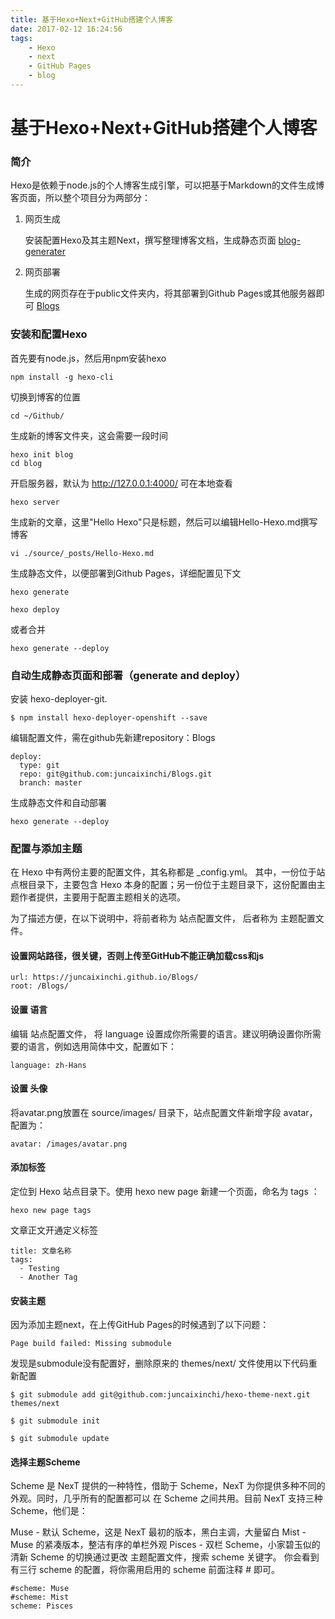 ```yaml
---
title: 基于Hexo+Next+GitHub搭建个人博客
date: 2017-02-12 16:24:56
tags: 
    - Hexo
    - next
    - GitHub Pages
    - blog
---
```



基于Hexo+Next+GitHub搭建个人博客
===

### 简介

Hexo是依赖于node.js的个人博客生成引擎，可以把基于Markdown的文件生成博客页面，所以整个项目分为两部分：

1. 网页生成

	安装配置Hexo及其主题Next，撰写整理博客文档，生成静态页面 [blog-generater](https://github.com/juncaixinchi/blog-generater)

2. 网页部署

	生成的网页存在于public文件夹内，将其部署到Github Pages或其他服务器即可 [Blogs](https://juncaixinchi.github.io/Blogs/)

<!-- more -->

### 安装和配置Hexo

首先要有node.js，然后用npm安装hexo

	npm install -g hexo-cli

切换到博客的位置

	cd ~/Github/

生成新的博客文件夹，这会需要一段时间

	hexo init blog
	cd blog


开启服务器，默认为 http://127.0.0.1:4000/ 可在本地查看

	hexo server

生成新的文章，这里"Hello Hexo"只是标题，然后可以编辑Hello-Hexo.md撰写博客

	vi ./source/_posts/Hello-Hexo.md

生成静态文件，以便部署到Github Pages，详细配置见下文

	hexo generate

	hexo deploy

或者合并

	hexo generate --deploy


### 自动生成静态页面和部署（generate and deploy）

安装 hexo-deployer-git.

	$ npm install hexo-deployer-openshift --save

编辑配置文件，需在github先新建repository：Blogs

	deploy:
	  type: git
	  repo: git@github.com:juncaixinchi/Blogs.git
	  branch: master
	  
生成静态文件和自动部署

	hexo generate --deploy


### 配置与添加主题

在 Hexo 中有两份主要的配置文件，其名称都是 _config.yml。 其中，一份位于站点根目录下，主要包含 Hexo 本身的配置；另一份位于主题目录下，这份配置由主题作者提供，主要用于配置主题相关的选项。

为了描述方便，在以下说明中，将前者称为 站点配置文件， 后者称为 主题配置文件。

#### 设置网站路径，很关键，否则上传至GitHub不能正确加载css和js

	url: https://juncaixinchi.github.io/Blogs/
	root: /Blogs/

#### 设置 语言

编辑 站点配置文件， 将 language 设置成你所需要的语言。建议明确设置你所需要的语言，例如选用简体中文，配置如下：

	language: zh-Hans

#### 设置 头像

将avatar.png放置在 source/images/ 目录下，站点配置文件新增字段 avatar，配置为：
	
	avatar: /images/avatar.png

#### 添加标签
定位到 Hexo 站点目录下。使用 hexo new page 新建一个页面，命名为 tags ：

	hexo new page tags

文章正文开通定义标签

	title: 文章名称
	tags:
	  - Testing
	  - Another Tag

#### 安装主题

因为添加主题next，在上传GitHub Pages的时候遇到了以下问题：

	Page build failed: Missing submodule

发现是submodule没有配置好，删除原来的 themes/next/ 文件使用以下代码重新配置

	$ git submodule add git@github.com:juncaixinchi/hexo-theme-next.git themes/next

	$ git submodule init

	$ git submodule update


#### 选择主题Scheme

Scheme 是 NexT 提供的一种特性，借助于 Scheme，NexT 为你提供多种不同的外观。同时，几乎所有的配置都可以 在 Scheme 之间共用。目前 NexT 支持三种 Scheme，他们是：

Muse - 默认 Scheme，这是 NexT 最初的版本，黑白主调，大量留白
Mist - Muse 的紧凑版本，整洁有序的单栏外观
Pisces - 双栏 Scheme，小家碧玉似的清新
Scheme 的切换通过更改 主题配置文件，搜索 scheme 关键字。 你会看到有三行 scheme 的配置，将你需用启用的 scheme 前面注释 # 即可。

	#scheme: Muse
	#scheme: Mist
	scheme: Pisces

